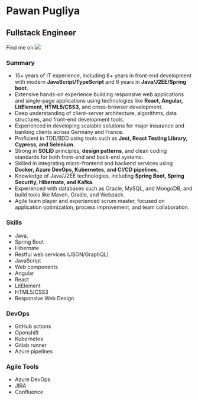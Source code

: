 # Pawan Pugliya
## Fullstack Engineer

Find me on [<img alt-text="linkedin" src="https://img.shields.io/badge/linkedin-%230077B5.svg?&style=for-the-badge&logo=linkedin&logoColor=white" />](https://www.linkedin.com/in/pawan-pugliya-30b24483/)

### Summary
- 15+ years of IT experience, including 8+ years in front-end development with modern **JavaScript/TypeScript** and 6 years in **Java/J2EE/Spring boot**.
- Extensive hands-on experience building responsive web applications and single-page applications using technologies like **React, Angular, LitElement, HTML5/CSS3**, and cross-browser development.
- Deep understanding of client-server architecture, algorithms, data structures, and front-end development tools.
- Experienced in developing scalable solutions for major insurance and banking clients across Germany and France.
- Proficient in TDD/BDD using tools such as **Jest, React Testing Library, Cypress, and Selenium**.
- Strong in **SOLID** principles, **design patterns**, and clean coding standards for both front-end and back-end systems.
- Skilled in integrating micro-frontend and backend services using **Docker, Azure DevOps, Kubernetes**, **and CI/CD pipelines**.
- Knowledge of Java/J2EE technologies, including **Spring Boot, Spring Security, Hibernate, and Kafka**.
- Experienced with databases such as Oracle, MySQL, and MongoDB, and build tools like Maven, Gradle, and Webpack.
- Agile team player and experienced scrum master, focused on application optimization, process improvement, and team collaboration.


### Skills
- Java, 
- Spring Boot
- Hibernate
- Restful web services (JSON/GraphQL)
- JavaScript
- Web components
- Angular
- React
- LitElement
- HTML5/CSS3
- Responsive Web Design

### DevOps
- GitHub actions
- Openshift
- Kubernetes
- Gitlab runner
- Azure pipelines

### Agile Tools
- Azure DevOps
- JIRA
- Confluence


